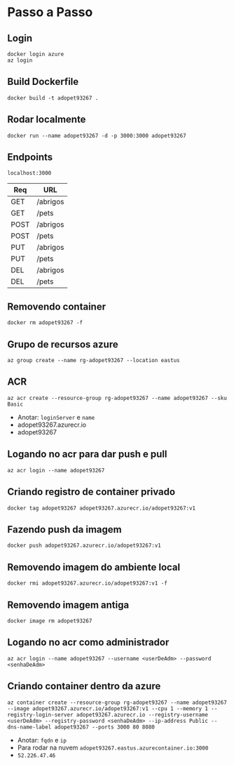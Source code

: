 # Passo a Passo

## Login
`docker login azure`
<br/>
`az login`

## Build Dockerfile
`docker build -t adopet93267 .`

## Rodar localmente
`docker run --name adopet93267 -d -p 3000:3000 adopet93267`

## Endpoints 
`localhost:3000`

| Req | URL |
|-----|-----|
| GET | /abrigos |
| GET | /pets |
| POST | /abrigos |
| POST | /pets |
| PUT | /abrigos |
| PUT | /pets |
| DEL | /abrigos |
| DEL | /pets |

## Removendo container
`docker rm adopet93267 -f`

## Grupo de recursos azure
`az group create --name rg-adopet93267 --location eastus`

## ACR
`az acr create --resource-group rg-adopet93267 --name adopet93267 --sku Basic`
- Anotar: `loginServer` e `name`
- adopet93267.azurecr.io
- adopet93267

## Logando no acr para dar push e pull
`az acr login --name adopet93267`

## Criando registro de container privado
`docker tag adopet93267 adopet93267.azurecr.io/adopet93267:v1`

## Fazendo push da imagem
`docker push adopet93267.azurecr.io/adopet93267:v1`

## Removendo imagem do ambiente local
`docker rmi adopet93267.azurecr.io/adopet93267:v1 -f`

## Removendo imagem antiga
`docker image rm adopet93267`

## Logando no acr como administrador
`az acr login --name adopet93267 --username <userDeAdm> --password <senhaDeAdm>`

## Criando container dentro da azure
`az container create --resource-group rg-adopet93267 --name adopet93267 --image adopet93267.azurecr.io/adopet93267:v1 --cpu 1 --memory 1 --registry-login-server adopet93267.azurecr.io --registry-username <userDeAdm> --registry-password <senhaDeAdm> --ip-address Public --dns-name-label adopet93267 --ports 3000 80 8080`
- Anotar: `fqdn` e `ip`
- Para rodar na nuvem `adopet93267.eastus.azurecontainer.io:3000`
- `52.226.47.46`
